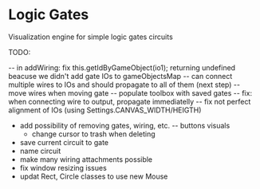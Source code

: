 # Logic Gates

Visualization engine for simple logic gates circuits

TODO:

-- in addWiring: fix this.getIdByGameObject(io1); returning undefined beacuse we didn't add gate IOs to gameObjectsMap
-- can connect multiple wires to IOs and should propagate to all of them (next step)
-- move wires when moving gate
-- populate toolbox with saved gates
-- fix: when connecting wire to output, propagate immediatelly
-- fix not perfect alignment of IOs (using Settings.CANVAS_WIDTH/HEIGTH)

-   add possibility of removing gates, wiring, etc.
    -- buttons visuals
    -   change cursor to trash when deleting
-   save current circuit to gate
-   name circuit
-   make many wiring attachments possible
-   fix window resizing issues
-   updat Rect, Circle classes to use new Mouse
